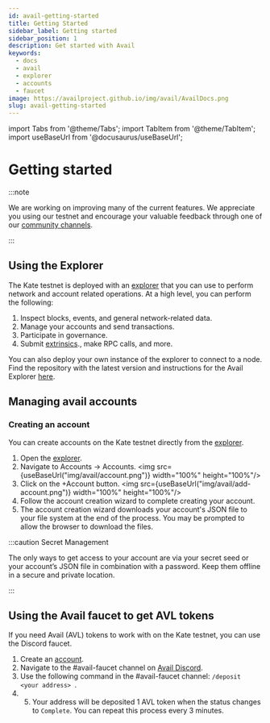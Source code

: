```yaml
---
id: avail-getting-started
title: Getting Started
sidebar_label: Getting started
sidebar_position: 1
description: Get started with Avail
keywords:
  - docs
  - avail
  - explorer
  - accounts
  - faucet
image: https://availproject.github.io/img/avail/AvailDocs.png
slug: avail-getting-started
---
```

import Tabs from '@theme/Tabs';
import TabItem from '@theme/TabItem';
import useBaseUrl from '@docusaurus/useBaseUrl';

# Getting started

:::note

We are working on improving many of the current features. We appreciate you using our testnet and encourage your valuable feedback through one of our [<ins>community channels</ins>](https://discord.gg/y6fHnxZQX8).

:::

## Using the Explorer

The Kate testnet is deployed with an [explorer](https://kate.avail.tools/) that you can use to perform network and account related operations. At a high level, you can perform the following:

1. Inspect blocks, events, and general network-related data.
2. Manage your accounts and send transactions.
3. Participate in governance.
4. Submit [extrinsics](https://docs.substrate.io/v3/concepts/extrinsics/)., make RPC calls, and more.

You can also deploy your own instance of the explorer to connect to a node. Find the repository with the latest version and instructions for the Avail Explorer [here](https://github.com/availproject/avail-apps).

## Managing avail accounts

### Creating an account

You can create accounts on the Kate testnet directly from the [explorer](https://kate.avail.tools/).

1. Open the [explorer](https://kate.avail.tools/).
2. Navigate to Accounts -> Accounts.
<img src={useBaseUrl("img/avail/account.png")} width="100%" height="100%"/>
3. Click on the +Account button.
<img src={useBaseUrl("img/avail/add-account.png")} width="100%" height="100%"/>
4. Follow the account creation wizard to complete creating your account.
5. The account creation wizard downloads your account's JSON file to your file system at the end of the process. You may be prompted to allow the browser to download the files.

:::caution Secret Management

The only ways to get access to your account are via your secret seed or your account’s JSON file in combination with a password. Keep them offline in a secure and private location.

:::

## Using the Avail faucet to get AVL tokens

If you need Avail (AVL) tokens to work with on the Kate testnet, you can use the Discord faucet.

1. Create an [account](#creating-an-account).
2. Navigate to the #avail-faucet channel on [Avail Discord](https://discord.gg/y6fHnxZQX8).
3. Use the following command in the #avail-faucet channel:
`/deposit <your address> `.
4. 5. Your address will be deposited 1 AVL token when the status changes to `Complete`. You can repeat this process every 3 minutes.
